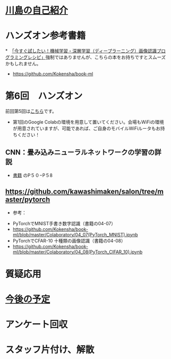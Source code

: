 
# [川島の自己紹介](kawashimaken_introduction.md)

# ハンズオン参考書籍 

*　[「今すぐ試したい！機械学習・深層学習（ディープラーニング）画像認識プログラミングレシピ」](https://amzn.to/2u1tFBu)強制ではありませんが、こちらの本をお持ちですとスムーズかもしれません。

* https://github.com/Kokensha/book-ml

# 第6回　ハンズオン

前回第5回は[こちら](handson05.md)です。

* 第1回のGoogle Colabの環境を用意して置いてください。会場もWiFiの環境が用意されていますが、可能であれば、ご自身のモバイルWiFiルータもお持ちください！


## CNN：畳み込みニューラルネットワークの学習の詳説

* [書籍](https://amzn.to/2u1tFBu) のP５０−P５8


## https://github.com/kawashimaken/salon/tree/master/pytorch


* 参考： 
 - PyTorchでMNIST手書き数字認識（書籍の04-07）
 - https://github.com/Kokensha/book-ml/blob/master/Colaboratory/04_07(PyTorch_MNIST).ipynb
 - PyTorchでCFAR-10 十種類の画像認識（書籍の04-08）
 -  https://github.com/Kokensha/book-ml/blob/master/Colaboratory/04_08(PyTorch_CIFAR_10).ipynb


# 質疑応用

# [今後の予定](handson_plan.md)

# アンケート回収

# スタッフ片付け、解散
